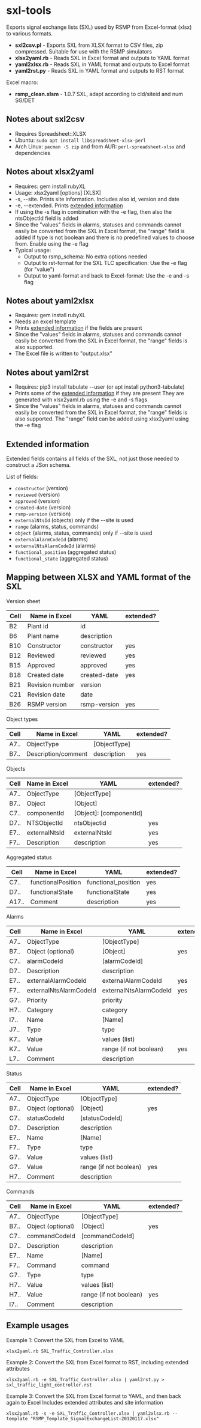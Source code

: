 sxl-tools
=========

Exports signal exchange lists (SXL) used by RSMP from Excel-format (xlsx) to
various formats.

* **sxl2csv.pl**   - Exports SXL from XLSX format to CSV files, zip compressed.
                     Suitable for use with the RSMP simulators
* **xlsx2yaml.rb** - Reads SXL in Excel format and outputs to YAML format
* **yaml2xlsx.rb** - Reads SXL in YAML format and outputs to Excel format
* **yaml2rst.py**  - Reads SXL in YAML format and outputs to RST format

Excel macro:
* **rsmp_clean.xlsm** - 1.0.7 SXL, adapt according to cId/siteid and num SG/DET

Notes about sxl2csv
-------------------

* Requires Spreadsheet::XLSX
* Ubuntu: `sudo apt install libspreadsheet-xlsx-perl`
* Arch Linux: `pacman -S zip` and from AUR: `perl-spreadsheet-xlsx` and
  dependencies

Notes about xlsx2yaml
---------------------

* Requires: gem install rubyXL
* Usage: xlsx2yaml [options] [XLSX]
* -s, --site. Prints site information. Includes also id, version and date
* -e, --extended. Prints [extended information](#extended)
* If using the -s flag in combination with the -e flag,
  then also the ntsObjectId field is added
* Since the "values" fields in alarms, statuses and commands cannot easily
  be converted from the SXL in Excel format, the "range" field is added if type
  is not boolean and there is no predefined values to choose from.
  Enable using the -e flag
* Typical usage:
  * Output to rsmp_schema: No extra options needed
  * Output to rst-format for the SXL TLC specification: Use the -e flag (for "value")
  * Output to yaml-format and back to Excel-format: Use the -e and -s flag

Notes about yaml2xlsx
---------------------

* Requires: gem install rubyXL
* Needs an excel template
* Prints [extended information](#extended) if the fields are present
* Since the "values" fields in alarms, statuses and commands cannot easily
  be converted from the SXL in Excel format, the "range" fields is also
  supported.
* The Excel file is written to "output.xlsx"


Notes about yaml2rst
--------------------

* Requires: pip3 install tabulate --user (or apt install python3-tabulate)
* Prints some of the [extended information](#extended) if they are present
  They are generated with xlsx2yaml.rb using the -e and -s flags
* Since the "values" fields in alarms, statuses and commands cannot easily
  be converted from the SXL in Excel format, the "range" fields is also
  supported. The "range" field can be added using xlsx2yaml using the -e flag

<a name="extended"></a>
Extended information
--------------------
Extended fields contains all fields of the SXL, not just those needed to
construct a JSon schema.

List of fields:
* `constructor` (version)
* `reviewed` (version)
* `approved` (version)
* `created-date` (version)
* `rsmp-version` (version)
* `externalNtsId` (objects) only if the --site is used
* `range` (alarms, status, commands)
* `object` (alarms, status, commands) only if --site is used
* `externalAlarmCodeId` (alarms)
* `externalNtsAlarmCodeId` (alarms)
* `functional_position` (aggregated status)
* `functional_state` (aggregated status)

Mapping between XLSX and YAML format of the SXL
-----------------------------------------------
Version sheet

| Cell 	| Name in Excel   	| YAML         	| extended? 	|
|------	|-----------------	|--------------	|-----------	|
| B2   	| Plant id        	| id           	|           	|
| B6   	| Plant name      	| description  	|           	|
| B10  	| Constructor     	| constructor  	| yes       	|
| B12  	| Reviewed        	| reviewed     	| yes       	|
| B15  	| Approved        	| approved     	| yes       	|
| B18  	| Created date    	| created-date 	| yes       	|
| B21  	| Revision number 	| version      	|           	|
| C21  	| Revision date   	| date         	|           	|
| B26  	| RSMP version    	| rsmp-version 	| yes       	|

Object types

| Cell 	| Name in Excel       	| YAML         	| extended? 	|
|------	|---------------------	|--------------	|-----------	|
| A7.. 	| ObjectType          	| [ObjectType] 	|           	|
| B7.. 	| Description/comment 	| description  	| yes       	|

Objects

| Cell 	| Name in Excel 	| YAML                    	| extended? 	|
|------	|---------------	|-------------------------	|-----------	|
| A7.. 	| ObjectType    	| [ObjectType]            	|           	|
| B7.. 	| Object        	| [Object]                	|           	|
| C7.. 	| componentId   	| [Object]: [componentId] 	|           	|
| D7.. 	| NTSObjectId   	| ntsObjectid             	| yes       	|
| E7.. 	| externalNtsId 	| externalNtsId           	| yes       	|
| F7.. 	| Description   	| description             	| yes       	|

Aggregated status

| Cell  	| Name in Excel      	| YAML                	| extended? 	|
|-------	|--------------------	|---------------------	|-----------	|
| C7..  	| functionalPosition 	| functional_position 	| yes       	|
| D7..  	| functionalState    	| functionalState     	| yes       	|
| A17.. 	| Comment            	| description         	| yes       	|

Alarms

| Cell  	| Name in Excel          	| YAML                   	| extended? 	|
|-------	|------------------------	|------------------------	|-----------	|
| A7..  	| ObjectType             	| [ObjectType]           	|           	|
| B7..  	| Object (optional)      	| [Object]               	| yes       	|
| C7..  	| alarmCodeId            	| [alarmCodeId]          	|           	|
| D7..  	| Description            	| description            	|           	|
| E7..  	| externalAlarmCodeId    	| externalAlarmCodeId    	| yes       	|
| F7..  	| externalNtsAlarmCodeId 	| externalNtsAlarmCodeId 	| yes       	|
| G7..  	| Priority               	| priority               	|           	|
| H7..  	| Category               	| category               	|           	|
| I7..  	| Name                   	| [Name]                 	|           	|
| J7..  	| Type                   	| type                   	|           	|
| K7..  	| Value                  	| values (list)          	|           	|
| K7..  	| Value                  	| range (if not boolean) 	| yes       	|
| L7..  	| Comment                	| description            	|           	|

Status

| Cell  	| Name in Excel     	| YAML                   	| extended? 	|
|-------	|-------------------	|------------------------	|-----------	|
| A7..  	| ObjectType        	| [ObjectType]           	|           	|
| B7..  	| Object (optional) 	| [Object]               	| yes       	|
| C7..  	| statusCodeId      	| [statusCodeId]         	|           	|
| D7..  	| Description       	| description            	|           	|
| E7..  	| Name              	| [Name]                 	|           	|
| F7..  	| Type              	| type                   	|           	|
| G7..  	| Value             	| values (list)          	|           	|
| G7..  	| Value             	| range (if not boolean) 	| yes       	|
| H7..  	| Comment           	| description            	|           	|

Commands

| Cell  	| Name in Excel     	| YAML                   	| extended? 	|
|-------	|-------------------	|------------------------	|-----------	|
| A7..  	| ObjectType        	| [ObjectType]           	|           	|
| B7..  	| Object (optional) 	| [Object]               	| yes       	|
| C7..  	| commandCodeId     	| [commandCodeId]        	|           	|
| D7..  	| Description       	| description            	|           	|
| E7..  	| Name              	| [Name]                 	|           	|
| F7..  	| Command           	| command                	|           	|
| G7..  	| Type              	| type                   	|           	|
| H7..  	| Value             	| values (list)          	|           	|
| H7..  	| Value             	| range (if not boolean) 	| yes       	|
| I7..  	| Comment           	| description            	|           	|

Example usages
--------------

Example 1: Convert the SXL from Excel to YAML

```
xlsx2yaml.rb SXL_Traffic_Controller.xlsx
```

Example 2: Convert the SXL from Excel format to RST, including extended attributes

```
xlsx2yaml.rb -e SXL_Traffic_Controller.xlsx | yaml2rst.py > sxl_traffic_light_controller.rst
```

Example 3: Convert the SXL from Excel format to YAML, and then back again to Excel
           Includes extended attributes and site information

```
xlsx2yaml.rb -s -e SXL_Traffic_Controller.xlsx | yaml2xlsx.rb --template "RSMP_Template_SignalExchangeList-20120117.xlsx"
```

